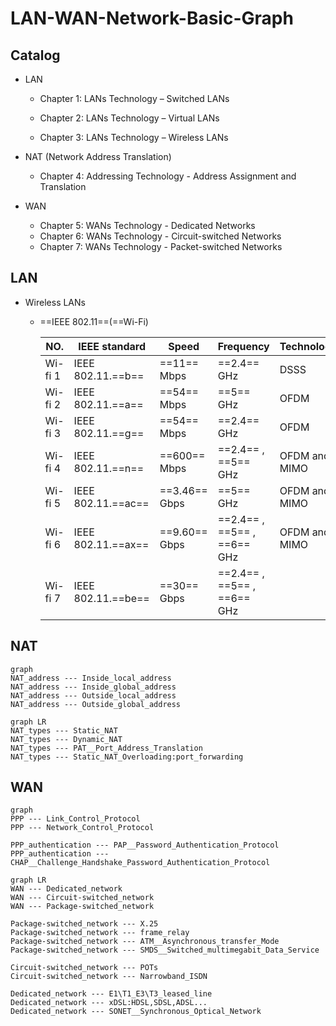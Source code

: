 # LAN-WAN-Network-Basic-Graph

## Catalog

- LAN

  - Chapter 1: LANs Technology – Switched LANs

  - Chapter 2: LANs Technology – Virtual LANs

  - Chapter 3: LANs Technology – Wireless LANs

- NAT (Network Address Translation)

  - Chapter 4: Addressing Technology - Address Assignment and Translation

- WAN
  - Chapter 5: WANs Technology - Dedicated Networks
  - Chapter 6: WANs Technology - Circuit-switched Networks
  - Chapter 7: WANs Technology - Packet-switched Networks



## LAN

- Wireless LANs

  - ==IEEE 802.11==(==Wi-Fi)

    | NO.     | IEEE standard      | Speed         | Frequency                   | Technology    |
    | ------- | ------------------ | ------------- | --------------------------- | ------------- |
    | Wi-fi 1 | IEEE 802.11.==b==  | ==11== Mbps   | ==2.4== GHz                 | DSSS          |
    | Wi-fi 2 | IEEE 802.11.==a==  | ==54== Mbps   | ==5== GHz                   | OFDM          |
    | Wi-fi 3 | IEEE 802.11.==g==  | ==54== Mbps   | ==2.4== GHz                 | OFDM          |
    | Wi-fi 4 | IEEE 802.11.==n==  | ==600== Mbps  | ==2.4== , ==5== GHz         | OFDM and MIMO |
    | Wi-fi 5 | IEEE 802.11.==ac== | ==3.46== Gbps | ==5== GHz                   | OFDM and MIMO |
    | Wi-fi 6 | IEEE 802.11.==ax== | ==9.60== Gbps | ==2.4== , ==5== , ==6== GHz | OFDM and MIMO |
    | Wi-fi 7 | IEEE 802.11.==be== | ==30== Gbps   | ==2.4== , ==5== , ==6== GHz |               |

    

## NAT

```mermaid
graph 
NAT_address --- Inside_local_address
NAT_address --- Inside_global_address
NAT_address --- Outside_local_address
NAT_address --- Outside_global_address
```

```mermaid
graph LR
NAT_types --- Static_NAT
NAT_types --- Dynamic_NAT
NAT_types --- PAT__Port_Address_Translation
NAT_types --- Static_NAT_Overloading:port_forwarding
```



## WAN

```mermaid
graph
PPP --- Link_Control_Protocol
PPP --- Network_Control_Protocol

PPP_authentication --- PAP__Password_Authentication_Protocol
PPP_authentication --- CHAP__Challenge_Handshake_Password_Authentication_Protocol
```


```mermaid
graph LR
WAN --- Dedicated_network
WAN --- Circuit-switched_network
WAN --- Package-switched_network

Package-switched_network --- X.25
Package-switched_network --- frame_relay
Package-switched_network --- ATM__Asynchronous_transfer_Mode
Package-switched_network --- SMDS__Switched_multimegabit_Data_Service

Circuit-switched_network --- POTs
Circuit-switched_network --- Narrowband_ISDN

Dedicated_network --- E1\T1_E3\T3_leased_line
Dedicated_network --- xDSL:HDSL,SDSL,ADSL...
Dedicated_network --- SONET__Synchronous_Optical_Network
```



